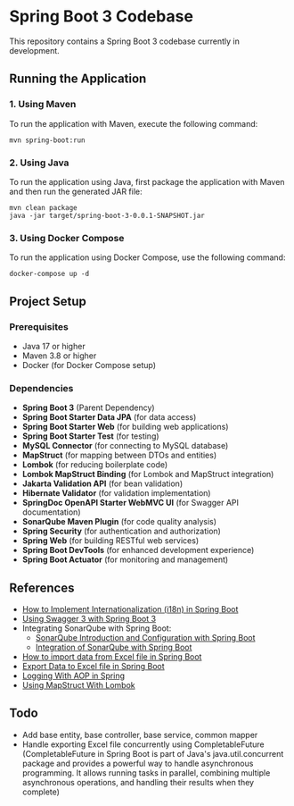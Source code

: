 
# Spring Boot 3 Codebase

This repository contains a Spring Boot 3 codebase currently in development.

## Running the Application

### 1. Using Maven
To run the application with Maven, execute the following command:

```shell
mvn spring-boot:run
```

### 2. Using Java
To run the application using Java, first package the application with Maven and then run the generated JAR file:

```shell
mvn clean package
java -jar target/spring-boot-3-0.0.1-SNAPSHOT.jar
```

### 3. Using Docker Compose
To run the application using Docker Compose, use the following command:

```shell
docker-compose up -d
```

## Project Setup

### Prerequisites
- Java 17 or higher
- Maven 3.8 or higher
- Docker (for Docker Compose setup)

### Dependencies
- **Spring Boot 3** (Parent Dependency)
- **Spring Boot Starter Data JPA** (for data access)
- **Spring Boot Starter Web** (for building web applications)
- **Spring Boot Starter Test** (for testing)
- **MySQL Connector** (for connecting to MySQL database)
- **MapStruct** (for mapping between DTOs and entities)
- **Lombok** (for reducing boilerplate code)
- **Lombok MapStruct Binding** (for Lombok and MapStruct integration)
- **Jakarta Validation API** (for bean validation)
- **Hibernate Validator** (for validation implementation)
- **SpringDoc OpenAPI Starter WebMVC UI** (for Swagger API documentation)
- **SonarQube Maven Plugin** (for code quality analysis)
- **Spring Security** (for authentication and authorization)
- **Spring Web** (for building RESTful web services)
- **Spring Boot DevTools** (for enhanced development experience)
- **Spring Boot Actuator** (for monitoring and management)

## References

- [How to Implement Internationalization (i18n) in Spring Boot](https://medium.com/@AlexanderObregon/how-to-implement-internationalization-i18n-in-spring-boot-aea2c62c1bfa)
- [Using Swagger 3 with Spring Boot 3](https://www.bezkoder.com/spring-boot-swagger-3/?__cf_chl_tk=H7lF7qCwws2LOul_nVp36MPgmCCdPMjo4HtsvwERhpE-1734493690-1.0.1.1-c2FoQOS9_7UG6qU4sDjL775zZFSYzCzFA.dS4XKR2g4)
- Integrating SonarQube with Spring Boot:
  - [SonarQube Introduction and Configuration with Spring Boot](https://medium.com/@salvipriya97/sonarqube-introduction-and-configuration-with-spring-boot-project-6fb92f4fe268)
  - [Integration of SonarQube with Spring Boot](https://www.geeksforgeeks.org/integration-of-sonarqube-with-springboot/)
- [How to import data from Excel file in Spring Boot](https://springjava.com/spring-boot/how-to-import-data-from-excel-file-in-spring-boot)
- [Export Data to Excel file in Spring Boot](https://springjava.com/spring-boot/export-data-to-excel-file-in-spring-boot)
- [Logging With AOP in Spring](https://www.baeldung.com/spring-aspect-oriented-programming-logging)
- [Using MapStruct With Lombok](https://www.baeldung.com/java-mapstruct-lombok)

## Todo
- Add base entity, base controller, base service, common mapper
- Handle exporting Excel file concurrently using CompletableFuture (CompletableFuture in Spring Boot is part of Java's java.util.concurrent package and provides a powerful way to handle asynchronous programming. It allows running tasks in parallel, combining multiple asynchronous operations, and handling their results when they complete)
